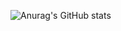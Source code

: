![Anurag's GitHub stats](https://github-readme-stats.vercel.app/api?username=Alexey178&show_icons=true&theme=merko)
